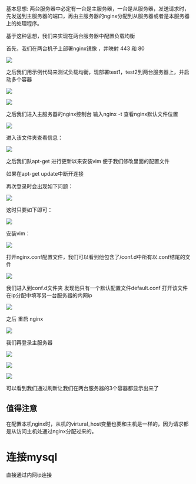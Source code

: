 基本思想: 两台服务器中必定有一台是主服务器，一台是从服务器，发送请求时，先发送到主服务器的端口，再由主服务器的nginx分配到从服务器或者是本服务器上的处理程序。

基于这种思想，我们来实现在两台服务器中配置负载均衡

首先，我们在两台机子上部署nginx镜像 ，并映射 443 和 80 

 ![](https://lanway.github.io/img/QQ截图20170302170830.png)



之后我们用示例代码来测试负载均衡，现部署test1，test2到两台服务器上，并启动多个容器

 ![](https://lanway.github.io/img/QQ截图20170302171841.png)

 ![](https://lanway.github.io/img/QQ截图20170302171945.png)



之后我们进入主服务器的nginx控制台 输入nginx -t 查看nginx默认文件位置

![](https://lanway.github.io/img/QQ截图20170302172237.png)

进入该文件夹查看信息：

 ![](https://lanway.github.io/img/QQ截图20170302172344.png)

之后我们队apt-get 进行更新以来安装vim 便于我们修改里面的配置文件

如果在apt-get update中断开连接

再次登录时会出现如下问题：

 ![](https://lanway.github.io/img/QQ截图20170302173412.png)

这时只要如下即可：

 ![](https://lanway.github.io/img/QQ截图20170302173847.png)

安装vim： 

![](https://lanway.github.io/img/QQ截图20170302184441.png)



打开nginx.conf配置文件，我们可以看到他包含了/conf.d中所有以.conf结尾的文件

 ![](https://lanway.github.io/img/QQ截图20170302184544.png)

我们进入到conf.d文件夹 发现他只有一个默认配置文件default.conf 打开该文件 在ip分配中填写另一台服务器的内网ip

  ![](https://lanway.github.io/img/QQ截图20170302185805.png)



之后 重启 nginx



 ![](https://lanway.github.io/img/QQ截图20170302185924.png)

我们再登录主服务器

 ![](https://lanway.github.io/img/QQ截图20170302200140.png)

 ![](https://lanway.github.io/img/QQ截图20170302200204.png) 

![](https://lanway.github.io/img/QQ截图20170302200232.png)

可以看到我们通过刷新让我们在两台服务器的3个容器都显示出来了

## 值得注意

在配置本机nginx时，从机的virtural_host变量也要和主机是一样的，因为请求都是从访问主机处通过nginx分配过来的。

# 连接mysql

直接通过内网ip连接



